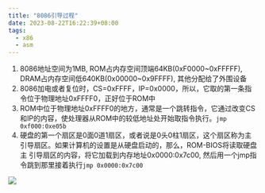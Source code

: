 ```yaml
---
title: "8086引导过程"
date: 2023-08-22T16:22:39+08:00
tags:
  - x86
  - asm
---
```


1. 8086地址空间为1MB, ROM占内存空间顶端64KB(0xF0000~0xFFFFF), DRAM占内存空间低640KB(0x00000~0x9FFFF), 其他分配给了外围设备
2. 8086加电或者复位时，CS=0xFFFF，IP=0x0000，所以，它取的第一条指令位于物理地址0xFFFF0，正好位于ROM中
3. ROM中位于物理地址0xFFFF0的地方，通常是一个跳转指令，它通过改变CS和IP的内容，使处理器从ROM中的较低地址处开始取指令执行。`jmp 0xf000:0xe05b`
4. 硬盘的第一个扇区是0面0道1扇区，或者说是0头0柱1扇区，这个扇区称为主引导扇区。如果计算机的设置是从硬盘启动的，那么，ROM-BIOS将读取硬盘主
  引导扇区的内容，将它加载到内存地址0x0000:0x7c00, 然后用一个jmp指令跳到那里接着执行`jmp 0x0000:0x7c00`

![](https://res.weread.qq.com/wrepub/CB_3300050845_txt008_3.jpg)

